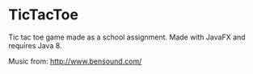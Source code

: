 # TicTacToe

Tic tac toe game made as a school assignment. Made with JavaFX and requires Java 8. 

Music from: http://www.bensound.com/
